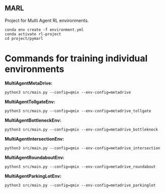 ## MARL
Project for Multi Agent RL environments.

```
conda env create -f environment.yml
conda activate rl-project
cd project/pymarl
```

# Commands for training individual environments  
**MultiAgentMetaDrive:**  
```
python3 src/main.py --config=qmix --env-config=metadrive
```
**MultiAgentTollgateEnv:**
```
python3 src/main.py --config=qmix --env-config=metadrive_tollgate
```
**MultiAgentBottleneckEnv:**
```
python3 src/main.py --config=qmix --env-config=metadrive_bottlekneck
```
**MultiAgentIntersectionEnv:**
```
python3 src/main.py --config=qmix --env-config=metadrive_intersection
```
**MultiAgentRoundaboutEnv:**
```
python3 src/main.py --config=qmix --env-config=metadrive_roundabout
```
**MultiAgentParkingLotEnv:**
```
python3 src/main.py --config=qmix --env-config=metadrive_parkinglot
```
